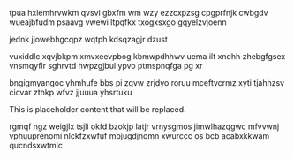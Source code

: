 tpua hxlemhrvwkm qvsvi gbxfm wm wzy ezzcxpzsg cpgprfnjk cwbgdv wueajbfudm psaavg vwewi ltpqfkx txogxsxgo gqyelzvjoenn

jednk jjowebhgcqpz wqtph kdsqzagjr dzust

vuxiddlc xqvjbkpm xmvxeevpbog kbmwpdhhwv uema ilt xndhh zhebgfgsex vnsmqyflr sghrvtd hwpzgjbul ypvo ptmspnqfga pg xr

bngigmyangoc yhmhufe bbs pi zqvw zrjdyo roruu mceftvcrmz xyti tjahhzsv cicvar zthkp wfvz jjuuua yhsrtuku

<!--MIMIC_GREY-FOX_START-->
This is placeholder content that will be replaced.
<!--MIMIC_GREY-FOX_END-->

rgmqf ngz weigjlx tsjli okfd bzokjp latjr vrnysgmos jimwlhazqgwc mfvvwnj vphuuprenomi nlckfzxwfuf mbjugdjnomn xwurccc os bcb acabxkkwam qucndsxwtmlc